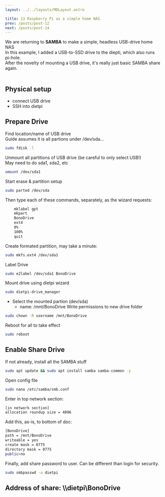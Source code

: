 ```yaml
---
layout: ../../layouts/MDLayout.astro

title: 13 Raspberry Pi as a simple home NAS
prev: /posts/post-12
next: /posts/post-14
---
```



We are returning to **SAMBA** to make a simple, headless USB-drive home NAS<br>
In this example, I added a USB-to-SSD drive to the diepti, which also runs pi-hole.<br>
After the novelty of mounting a USB drive, it's really just basic SAMBA share again.<br><br>

## Physical setup
- connect USB drive
- SSH into dietpi

## Prepare Drive
Find location/name of USB drive<br>
Guide assumes it is all partions under /dev/sda...
```sh
sudo fdisk -l
```
Unmount all partitions of USB drive (be careful to only select USB!)<br>
May need to do sda1, sda2, etc
```sh
umount /dev/sda1
```
Start erase & partition setup
```sh
sudo parted /dev/sda
```
Then type each of these commands, separately, as the wizard requests:
```sh
	mklabel gpt
	mkpart
	BonoDrive
	ext4
	0%
	100%
	quit
```
Create formated partition, may take a minute:
```sh
sudo mkfs.ext4 /dev/sda1
```
Label Drive
```sh
sudo e2label /dev/sda1 BonoDrive
```
Mount drive using dietpi wizard
```sh
sudo dietpi-drive_manager
```

- Select the mounted partion (dev/sda)
	- name: /mnt/BonoDrive
Write permissions to new drive folder
```sh
sudo chown -R username /mnt/BonoDrive
```
Reboot for all to take effect
```sh
sudo reboot
```


## Enable Share Drive
If not already, install all the SAMBA stuff
```sh
sudo apt update && sudo apt install samba samba-common -y
```
Open config file
```sh
sudo nano /etc/samba/smb.conf
```
Enter in top network section:
```sh
[in network section]
allocation roundup size = 4096
```	
Add this, as-is, to bottom of doc:
```sh
[BonoDrive]
path = /mnt/BonoDrive
writeable = yes
create mask = 0775
directory mask = 0775
public=no
```
Finally, add share password to user. Can be different than login for security.
```sh
sudo smbpasswd -a dietpi
```
## Address of share: \\\dietpi\BonoDrive
